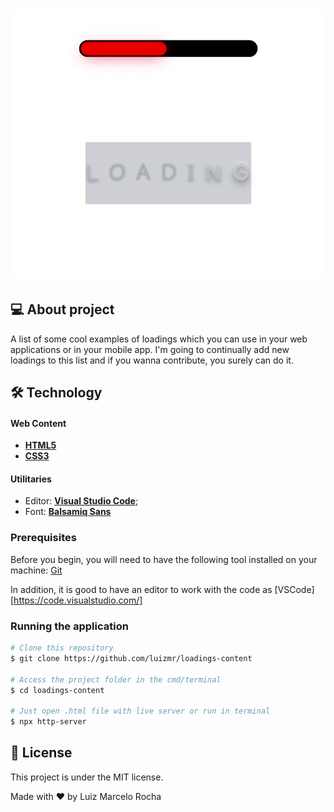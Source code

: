 <h1 align="center">
    <img alt="buttons" title="#buttons" src="./assets/captured.gif" />
</h1>

## 💻 About project

A list of some cool examples of loadings which you can use in your web applications or in your mobile app. I'm going to continually add new loadings to this list and if you wanna contribute, you surely can do it.

## 🛠 Technology

#### **Web Content**

-   **[HTML5](https://developer.mozilla.org/pt-BR/docs/Web/HTML/HTML5)**
-   **[CSS3](https://www.w3schools.com/css/)**

#### **Utilitaries**

-   Editor: **[Visual Studio Code](https://code.visualstudio.com/)**;
-   Font: **[Balsamiq Sans](https://fonts.googleapis.com/css2?family=Balsamiq+Sans&display=swap)**

### Prerequisites

Before you begin, you will need to have the following tool installed on your machine:
[Git](https://git-scm.com)

In addition, it is good to have an editor to work with the code as [VSCode][https://code.visualstudio.com/]

### Running the application

```bash
# Clone this repository
$ git clone https://github.com/luizmr/loadings-content

# Access the project folder in the cmd/terminal
$ cd loadings-content

# Just open .html file with live server or run in terminal
$ npx http-server
```

## 📝 License

This project is under the MIT license.

Made with ❤️ by Luiz Marcelo Rocha
